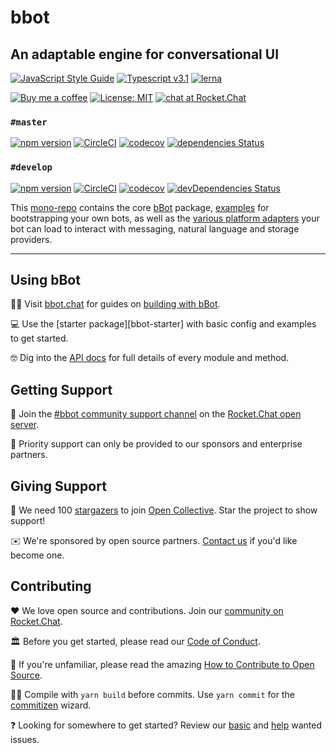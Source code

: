 [lerna]: https://lernajs.io/
[node]: https://nodejs.org/
[yarn]: https://yarnpkg.com/
[bbot]: https://github.com/Amazebot/bbot/tree/master/packages/bbot
[examples]: https://github.com/Amazebot/bbot/tree/master/packages/bbot-examples
[packages]: https://github.com/Amazebot/bbot/tree/master/packages

# bbot
An adaptable engine for conversational UI
---

[![JavaScript Style Guide](https://img.shields.io/badge/code_style-standard-brightgreen.svg)](https://standardjs.com)
[![Typescript v3.1](https://img.shields.io/badge/Typescript-v3.1-blue.svg)](https://www.typescriptlang.org/)
[![lerna](https://img.shields.io/badge/maintained%20with-lerna-cc00ff.svg)](https://lernajs.io/)

[![Buy me a coffee](https://img.shields.io/badge/buy%20me%20a%20coffee-☕-yellow.svg)](https://www.buymeacoffee.com/UezGWCarA)
[![License: MIT](https://img.shields.io/badge/License-MIT-yellow.svg)](https://opensource.org/licenses/MIT)
[![chat at Rocket.Chat](https://img.shields.io/badge/chat%20at-open.rocket.chat-red.svg)](https://open.rocket.chat/channel/bbot)

### `#master`

[![npm version](https://img.shields.io/npm/v/bbot.svg?style=flat)](https://www.npmjs.com/package/bbot)
[![CircleCI](https://circleci.com/gh/Amazebot/bbot/tree/master.svg?style=shield)](https://circleci.com/gh/Amazebot/bbot/tree/master)
[![codecov](https://codecov.io/gh/Amazebot/bbot/branch/master/graph/badge.svg)](https://codecov.io/gh/Amazebot/bbot/branch/master)
[![dependencies Status](https://david-dm.org/amazebot/bbot/status.svg)](https://david-dm.org/amazebot/bbot)

### `#develop`

[![npm version](https://img.shields.io/npm/v/bbot.svg?style=flat)](https://www.npmjs.com/package/bbot/v/develop)
[![CircleCI](https://circleci.com/gh/Amazebot/bbot/tree/develop.svg?style=shield)](https://circleci.com/gh/Amazebot/bbot/tree/develop)
[![codecov](https://codecov.io/gh/Amazebot/bbot/branch/develop/graph/badge.svg)](https://codecov.io/gh/Amazebot/bbot/branch/develop)
[![devDependencies Status](https://david-dm.org/amazebot/bbot/dev-status.svg)](https://david-dm.org/amazebot/bbot?type=dev)

This [mono-repo][lerna] contains the core [bBot][bbot] package, [examples][examples]
for bootstrapping your own bots, as well as the [various platform adapters][packages] your
bot can load to interact with messaging, natural language and storage providers.

____

## Using bBot

👩‍💻   Visit [bbot.chat](http://bbot.chat/) for guides on [building with bBot](http://bbot.chat/#buildingwithbbot).

💻   Use the [starter package][bbot-starter] with basic config and examples to get started.

🤓   Dig into the [API docs](https://amazebot.github.io/bbot/) for full details of every module and method.

## Getting Support

🚀   Join the [#bbot community support channel](https://open.rocket.chat/channel/bbot) on the [Rocket.Chat open server](https://open.rocket.chat).

🙋‍   Priority support can only be provided to our sponsors and enterprise partners.

## Giving Support

🌟   We need 100 [stargazers](https://github.com/Amazebot/bbot/stargazers) to join [Open Collective](https://opencollective.com/). Star the project to show support!

✉️   We're sponsored by open source partners. [Contact us](mailto:hello@amazebot.chat) if you'd like become one.

## Contributing

❤️   We love open source and contributions. Join our [community on Rocket.Chat](https://open.rocket.chat/channel/bbot).

🏛️   Before you get started, please read our [Code of Conduct](https://github.com/Amazebot/bbot/blob/master/CODE_OF_CONDUCT.md).

🤯   If you're unfamiliar, please read the amazing [How to Contribute to Open Source](https://opensource.guide/how-to-contribute/).

👨‍💻   Compile with `yarn build` before commits. Use `yarn commit` for the [commitizen](http://commitizen.github.io/cz-cli/) wizard.

❓   Looking for somewhere to get started? Review our [basic](https://github.com/Amazebot/bbot/labels/BASIC) and [help](https://github.com/Amazebot/bbot/labels/HELP) wanted issues.
